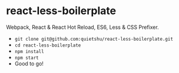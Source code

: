 # react-less-boilerplate

Webpack, React & React Hot Reload, ES6, Less & CSS Prefixer.

- `git clone git@github.com:quietshu/react-less-boilerplate.git`
- `cd react-less-boilerplate`
- `npm install`
- `npm start`
- Good to go!
